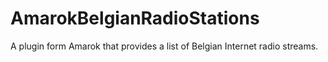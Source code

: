 AmarokBelgianRadioStations
==========================

A plugin form Amarok that provides a list of Belgian Internet radio streams.